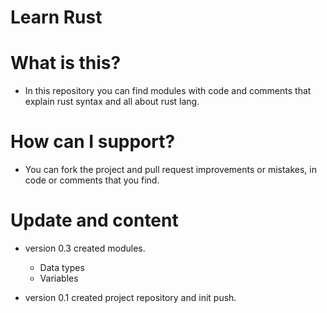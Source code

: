 # Learn Rust

# What is this?
* In this repository you can find modules with code and comments that explain rust syntax and all about rust lang.

# How can I support?
* You can fork the project and pull request improvements or mistakes, in code or comments that you find.

# Update and content
* version 0.3 created modules.
  - Data types
  - Variables
              
* version 0.1 created project repository and init push. 

